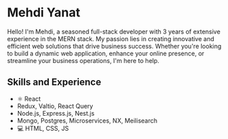 # Mehdi Yanat
Hello! I'm Mehdi, a seasoned full-stack developer with 3 years of extensive experience in the MERN stack.
My passion lies in creating innovative and efficient web solutions that drive business success. Whether
you're looking to build a dynamic web application, enhance your online presence, or streamline your
business operations, I'm here to help.

## Skills and Experience
* ⚛ React
*  Redux, Valtio, React Query
*  Node.js, Express.js, Nest.js
*  Mongo, Postgres, Microservices, NX, Meilisearch
* 💻 HTML, CSS, JS
